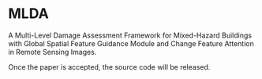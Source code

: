 # MLDA
A Multi-Level Damage Assessment Framework for Mixed-Hazard Buildings with Global Spatial Feature Guidance Module and Change Feature Attention in Remote Sensing Images.

Once the paper is accepted, the source code will be released.
